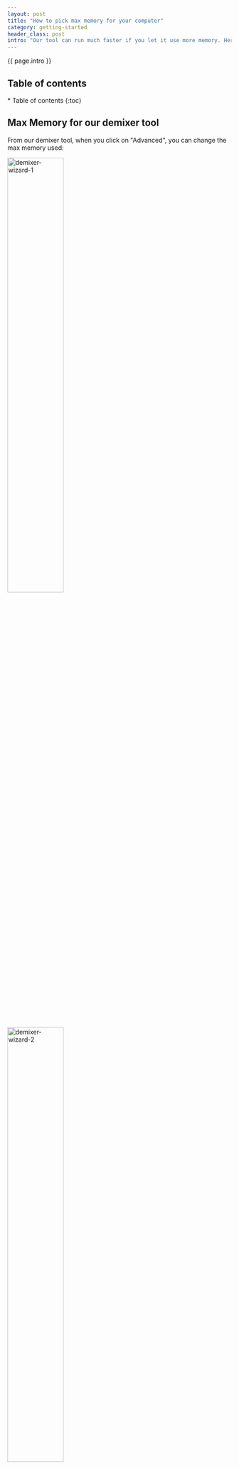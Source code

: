 ```yaml
---
layout: post
title: "How to pick max memory for your computer"
category: getting-started
header_class: post
intro: "Our tool can run much faster if you let it use more memory. Here's how to check your computer's maximum memory for faster music demixing."
---
```


{{ page.intro }}

<h2>Table of contents</h2>
* Table of contents
{:toc}

## Max Memory for our demixer tool

From our demixer tool, when you click on "Advanced", you can change the max memory used:

<img src="/assets/blog/post12/wizard1.webp" alt="demixer-wizard-1" width="50%">
<br>
<img src="/assets/blog/post12/wizard2.webp" alt="demixer-wizard-2" width="50%">

Every 4 GB of memory increases the number of workers by 1. This means that if you have 16 GB of memory, you can run 4 workers at the same time, which runs the demixing up to **4 times faster.**

However, if you pick too much memory, the tab will crash and you will lose your progress. So, the best thing to do is pick the maximum amount of memory that your computer can handle.

<span class="blog-highlight">This post will show you how to check your computer's maximum memory.</span>

<br>

## Mac users

Step-by-step instructions:

1. Open the Apple Menu

In the top left corner of the screen, click on the Apple logo to open the Apple Menu:

<img src="/assets/blog/post12/mac1.webp" alt="mac-1" width="50%">

<ol start="2">
  <li>Click on "About This Mac"</li>
</ol>

Select "About This Mac" from the dropdown. This will bring up a new window displaying your Mac's hardware information and the total memory:

<img src="/assets/blog/post12/mac2.webp" alt="mac-2" width="50%">

In the demixer app, you should use the highest Max Memory setting that is **less than** your computer's memory. If your Mac has 16 GB of memory, you should select 8 GB in the demixer tool. If your Mac has 32 GB of memory, you should select 16 GB in the demixer tool, and so on.

<br>

## Windows users

1. Open the Start Menu

In the bottom left corner of the screen, click on the Windows logo to open the Start Menu:

<img src="/assets/blog/post12/windows1.webp" alt="windows-1" width="50%">

<ol start="2">
<li>Search "about your pc" and click on the result</li>
</ol>

Search for "about your pc" in the search bar and click on the result. This will bring up a new window displaying your computer's hardware information and the total memory:

<img src="/assets/blog/post12/windows2.webp" alt="windows-2" width="50%">

For a more detailed overview, here's a deeper guide from [Crucial memory](https://www.crucial.com/articles/about-memory/how-to-check-ram-windows-10) on how to check RAM usage.

<br>
